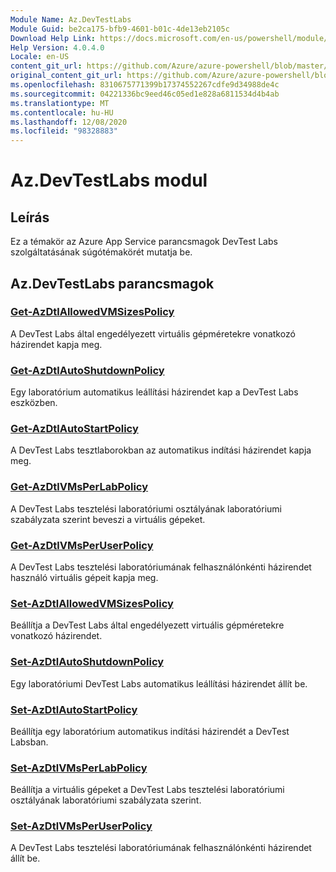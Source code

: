 ```yaml
---
Module Name: Az.DevTestLabs
Module Guid: be2ca175-bfb9-4601-b01c-4de13eb2105c
Download Help Link: https://docs.microsoft.com/en-us/powershell/module/az.devtestlabs
Help Version: 4.0.4.0
Locale: en-US
content_git_url: https://github.com/Azure/azure-powershell/blob/master/src/DevTestLabs/DevTestLabs/help/Az.DevTestLabs.md
original_content_git_url: https://github.com/Azure/azure-powershell/blob/master/src/DevTestLabs/DevTestLabs/help/Az.DevTestLabs.md
ms.openlocfilehash: 8310675771399b17374552267cdfe9d34988de4c
ms.sourcegitcommit: 04221336bc9eed46c05ed1e828a6811534d4b4ab
ms.translationtype: MT
ms.contentlocale: hu-HU
ms.lasthandoff: 12/08/2020
ms.locfileid: "98328883"
---
```

# Az.DevTestLabs modul
## Leírás
Ez a témakör az Azure App Service parancsmagok DevTest Labs szolgáltatásának súgótémakörét mutatja be.

## Az.DevTestLabs parancsmagok
### [Get-AzDtlAllowedVMSizesPolicy](Get-AzDtlAllowedVMSizesPolicy.md)
A DevTest Labs által engedélyezett virtuális gépméretekre vonatkozó házirendet kapja meg.

### [Get-AzDtlAutoShutdownPolicy](Get-AzDtlAutoShutdownPolicy.md)
Egy laboratórium automatikus leállítási házirendet kap a DevTest Labs eszközben.

### [Get-AzDtlAutoStartPolicy](Get-AzDtlAutoStartPolicy.md)
A DevTest Labs tesztlaborokban az automatikus indítási házirendet kapja meg.

### [Get-AzDtlVMsPerLabPolicy](Get-AzDtlVMsPerLabPolicy.md)
A DevTest Labs tesztelési laboratóriumi osztályának laboratóriumi szabályzata szerint beveszi a virtuális gépeket.

### [Get-AzDtlVMsPerUserPolicy](Get-AzDtlVMsPerUserPolicy.md)
A DevTest Labs tesztelési laboratóriumának felhasználónkénti házirendet használó virtuális gépeit kapja meg.

### [Set-AzDtlAllowedVMSizesPolicy](Set-AzDtlAllowedVMSizesPolicy.md)
Beállítja a DevTest Labs által engedélyezett virtuális gépméretekre vonatkozó házirendet.

### [Set-AzDtlAutoShutdownPolicy](Set-AzDtlAutoShutdownPolicy.md)
Egy laboratóriumi DevTest Labs automatikus leállítási házirendet állít be.

### [Set-AzDtlAutoStartPolicy](Set-AzDtlAutoStartPolicy.md)
Beállítja egy laboratórium automatikus indítási házirendét a DevTest Labsban.

### [Set-AzDtlVMsPerLabPolicy](Set-AzDtlVMsPerLabPolicy.md)
Beállítja a virtuális gépeket a DevTest Labs tesztelési laboratóriumi osztályának laboratóriumi szabályzata szerint.

### [Set-AzDtlVMsPerUserPolicy](Set-AzDtlVMsPerUserPolicy.md)
A DevTest Labs tesztelési laboratóriumának felhasználónkénti házirendet állít be.

